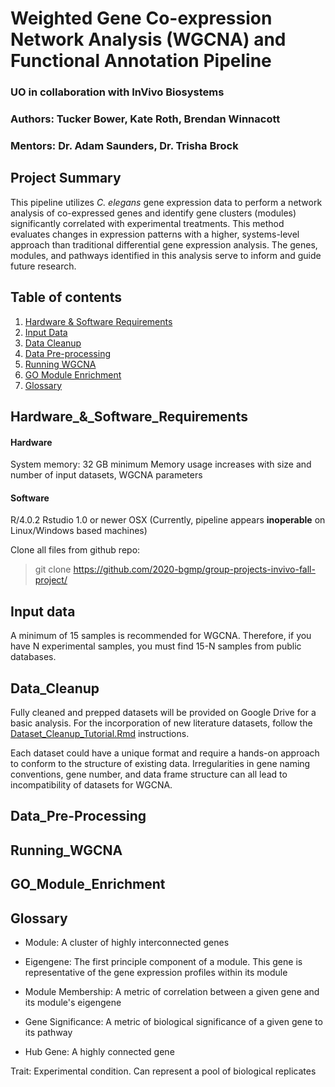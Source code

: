 # Weighted Gene Co-expression Network Analysis (WGCNA) and Functional Annotation Pipeline
### UO in collaboration with InVivo Biosystems
### Authors: Tucker Bower, Kate Roth, Brendan Winnacott
### Mentors: Dr. Adam Saunders, Dr. Trisha Brock

## Project Summary

This pipeline utilizes *C. elegans* gene expression data to perform a network analysis of co-expressed genes and identify gene clusters (modules) significantly correlated with experimental treatments. This method evaluates changes in expression patterns with a higher, systems-level approach than traditional differential gene expression analysis. The genes, modules, and pathways identified in this analysis serve to inform and guide future research. 

## Table of contents

1. [Hardware & Software Requirements](#Hardware_&_Software_Requirements)
2. [Input Data](#Input_Data)
3. [Data Cleanup](#Data_Cleanup)
4. [Data Pre-processing](#Data_Pre-Processing)
5. [Running WGCNA](#Running_WGCNA)
6. [GO Module Enrichment](#GO_Module_Enrichment)
7. [Glossary](#Glossary)






## Hardware_&_Software_Requirements

#### Hardware
System memory: 32 GB minimum
Memory usage increases with size and number of input datasets, WGCNA parameters
#### Software
R/4.0.2
Rstudio 1.0 or newer
OSX (Currently, pipeline appears **inoperable** on Linux/Windows based machines)

Clone all files from github repo:

> git clone https://github.com/2020-bgmp/group-projects-invivo-fall-project/ 

## Input data
A minimum of 15 samples is recommended for WGCNA. Therefore, if you have N experimental samples, you must find 15-N samples from public databases.

## Data_Cleanup
Fully cleaned and prepped datasets will be provided on Google Drive for a basic analysis. For the incorporation of new literature datasets, follow the [Dataset_Cleanup_Tutorial.Rmd](https://github.com/2020-bgmp/group-projects-invivo-fall-project/blob/master/dataset_cleanup_tutorial/Dataset_Cleanup_Tutorial.Rmd) instructions. 

Each dataset could have a unique format and require a hands-on approach to conform to the structure of existing data. Irregularities in gene naming conventions, gene number, and data frame structure can all lead to incompatibility of datasets for WGCNA. 

## Data_Pre-Processing

## Running_WGCNA

## GO_Module_Enrichment

## Glossary

- Module: A cluster of highly interconnected genes 

- Eigengene: The first principle component of a module. This gene is representative of the gene expression profiles within its module 

- Module Membership: A metric of correlation between a given gene and its module's eigengene 

- Gene Significance: A metric of biological significance of a given gene to its pathway 

- Hub Gene: A highly connected gene 

Trait: Experimental condition. Can represent a pool of biological replicates
